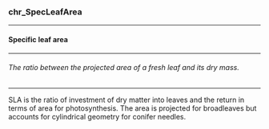 ### chr_SpecLeafArea



------
#### Specific leaf area



------
###### The ratio between the projected area of a fresh leaf and its dry mass.



------
SLA is the ratio of investment of dry matter into leaves and the return in terms of area for photosynthesis. The area is projected for broadleaves but accounts for cylindrical geometry for conifer needles.